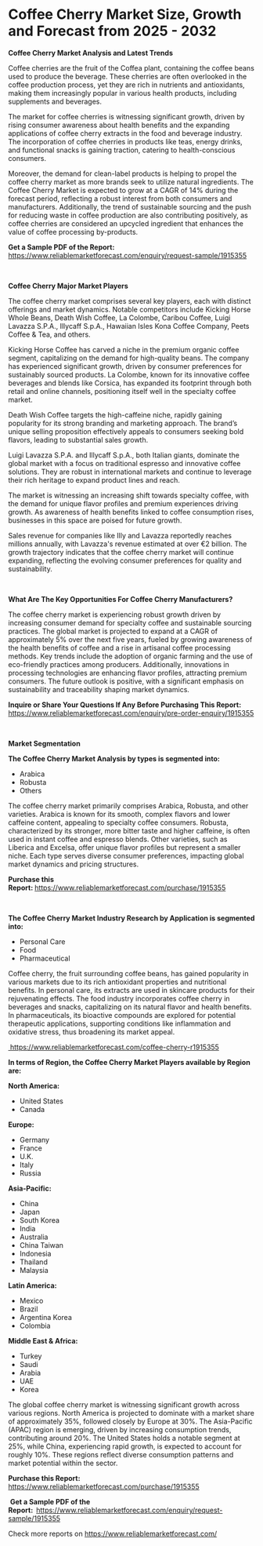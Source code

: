 <p><h1>Coffee Cherry Market Size, Growth and Forecast from 2025 - 2032</h1></p><p><strong>Coffee Cherry Market Analysis and Latest Trends</strong></p>
<p><p>Coffee cherries are the fruit of the Coffea plant, containing the coffee beans used to produce the beverage. These cherries are often overlooked in the coffee production process, yet they are rich in nutrients and antioxidants, making them increasingly popular in various health products, including supplements and beverages. </p><p>The market for coffee cherries is witnessing significant growth, driven by rising consumer awareness about health benefits and the expanding applications of coffee cherry extracts in the food and beverage industry. The incorporation of coffee cherries in products like teas, energy drinks, and functional snacks is gaining traction, catering to health-conscious consumers.</p><p>Moreover, the demand for clean-label products is helping to propel the coffee cherry market as more brands seek to utilize natural ingredients. The Coffee Cherry Market is expected to grow at a CAGR of 14% during the forecast period, reflecting a robust interest from both consumers and manufacturers. Additionally, the trend of sustainable sourcing and the push for reducing waste in coffee production are also contributing positively, as coffee cherries are considered an upcycled ingredient that enhances the value of coffee processing by-products.</p></p>
<p><strong>Get a Sample PDF of the Report:&nbsp;</strong> <a href="https://www.reliablemarketforecast.com/enquiry/request-sample/1915355?utm_campaign=2111&utm_medium=2&utm_source=Github&utm_content=ia&utm_term=14022025&utm_id=coffee-cherry">https://www.reliablemarketforecast.com/enquiry/request-sample/1915355</a></p>
<p>&nbsp;</p>
<p><strong>Coffee Cherry Major Market Players</strong></p>
<p><p>The coffee cherry market comprises several key players, each with distinct offerings and market dynamics. Notable competitors include Kicking Horse Whole Beans, Death Wish Coffee, La Colombe, Caribou Coffee, Luigi Lavazza S.P.A., Illycaff S.p.A., Hawaiian Isles Kona Coffee Company, Peets Coffee & Tea, and others.</p><p>Kicking Horse Coffee has carved a niche in the premium organic coffee segment, capitalizing on the demand for high-quality beans. The company has experienced significant growth, driven by consumer preferences for sustainably sourced products. La Colombe, known for its innovative coffee beverages and blends like Corsica, has expanded its footprint through both retail and online channels, positioning itself well in the specialty coffee market.</p><p>Death Wish Coffee targets the high-caffeine niche, rapidly gaining popularity for its strong branding and marketing approach. The brand’s unique selling proposition effectively appeals to consumers seeking bold flavors, leading to substantial sales growth.</p><p>Luigi Lavazza S.P.A. and Illycaff S.p.A., both Italian giants, dominate the global market with a focus on traditional espresso and innovative coffee solutions. They are robust in international markets and continue to leverage their rich heritage to expand product lines and reach.</p><p>The market is witnessing an increasing shift towards specialty coffee, with the demand for unique flavor profiles and premium experiences driving growth. As awareness of health benefits linked to coffee consumption rises, businesses in this space are poised for future growth.</p><p>Sales revenue for companies like Illy and Lavazza reportedly reaches millions annually, with Lavazza's revenue estimated at over €2 billion. The growth trajectory indicates that the coffee cherry market will continue expanding, reflecting the evolving consumer preferences for quality and sustainability.</p></p>
<p>&nbsp;</p>
<p><strong>What Are The Key Opportunities For Coffee Cherry Manufacturers?</strong></p>
<p><p>The coffee cherry market is experiencing robust growth driven by increasing consumer demand for specialty coffee and sustainable sourcing practices. The global market is projected to expand at a CAGR of approximately 5% over the next five years, fueled by growing awareness of the health benefits of coffee and a rise in artisanal coffee processing methods. Key trends include the adoption of organic farming and the use of eco-friendly practices among producers. Additionally, innovations in processing technologies are enhancing flavor profiles, attracting premium consumers. The future outlook is positive, with a significant emphasis on sustainability and traceability shaping market dynamics.</p></p>
<p><strong>Inquire or Share Your Questions If Any Before Purchasing This Report:</strong> <a href="https://www.reliablemarketforecast.com/enquiry/pre-order-enquiry/1915355?utm_campaign=2111&utm_medium=2&utm_source=Github&utm_content=ia&utm_term=14022025&utm_id=coffee-cherry">https://www.reliablemarketforecast.com/enquiry/pre-order-enquiry/1915355</a></p>
<p>&nbsp;</p>
<p><strong>Market Segmentation</strong></p>
<p><strong>The Coffee Cherry Market Analysis by types is segmented into:</strong></p>
<p><ul><li>Arabica</li><li>Robusta</li><li>Others</li></ul></p>
<p><p>The coffee cherry market primarily comprises Arabica, Robusta, and other varieties. Arabica is known for its smooth, complex flavors and lower caffeine content, appealing to specialty coffee consumers. Robusta, characterized by its stronger, more bitter taste and higher caffeine, is often used in instant coffee and espresso blends. Other varieties, such as Liberica and Excelsa, offer unique flavor profiles but represent a smaller niche. Each type serves diverse consumer preferences, impacting global market dynamics and pricing structures.</p></p>
<p><strong>Purchase this Report:&nbsp;</strong><a href="https://www.reliablemarketforecast.com/purchase/1915355?utm_campaign=2111&utm_medium=2&utm_source=Github&utm_content=ia&utm_term=14022025&utm_id=coffee-cherry">https://www.reliablemarketforecast.com/purchase/1915355</a></p>
<p>&nbsp;</p>
<p><strong>The Coffee Cherry Market Industry Research by Application is segmented into:</strong></p>
<p><ul><li>Personal Care</li><li>Food</li><li>Pharmaceutical</li></ul></p>
<p><p>Coffee cherry, the fruit surrounding coffee beans, has gained popularity in various markets due to its rich antioxidant properties and nutritional benefits. In personal care, its extracts are used in skincare products for their rejuvenating effects. The food industry incorporates coffee cherry in beverages and snacks, capitalizing on its natural flavor and health benefits. In pharmaceuticals, its bioactive compounds are explored for potential therapeutic applications, supporting conditions like inflammation and oxidative stress, thus broadening its market appeal.</p></p>
<p><a href="https://www.reliablemarketforecast.com/coffee-cherry-r1915355?utm_campaign=2111&utm_medium=2&utm_source=Github&utm_content=ia&utm_term=14022025&utm_id=coffee-cherry">&nbsp;https://www.reliablemarketforecast.com/coffee-cherry-r1915355</a></p>
<p><strong>In terms of Region, the Coffee Cherry Market Players available by Region are:</strong></p>
<p>
    <p> <strong> North America: </strong>
        <ul>
            <li>United States</li>
            <li>Canada</li>
        </ul>
        </p> 
    <p> <strong> Europe: </strong>
        <ul>
            <li>Germany</li>
            <li>France</li>
            <li>U.K.</li>
            <li>Italy</li>
            <li>Russia</li>
        </ul>
        </p> 
    <p> <strong> Asia-Pacific: </strong>
        <ul>
            <li>China</li>
            <li>Japan</li>
            <li>South Korea</li>
            <li>India</li>
            <li>Australia</li>
            <li>China Taiwan</li>
            <li>Indonesia</li>
            <li>Thailand</li>
            <li>Malaysia</li>
        </ul>
        </p> 
    <p> <strong> Latin America: </strong>
        <ul>
            <li>Mexico</li>
            <li>Brazil</li>
            <li>Argentina Korea</li>
            <li>Colombia</li>
        </ul>
        </p> 
    <p> <strong> Middle East & Africa: </strong>
        <ul>
            <li>Turkey</li>
            <li>Saudi</li>
            <li>Arabia</li>
            <li>UAE</li>
            <li>Korea</li>
        </ul>
    </p>
    </p>
<p><p>The global coffee cherry market is witnessing significant growth across various regions. North America is projected to dominate with a market share of approximately 35%, followed closely by Europe at 30%. The Asia-Pacific (APAC) region is emerging, driven by increasing consumption trends, contributing around 20%. The United States holds a notable segment at 25%, while China, experiencing rapid growth, is expected to account for roughly 10%. These regions reflect diverse consumption patterns and market potential within the sector.</p></p>
<p><strong>Purchase this Report: </strong><a href="https://www.reliablemarketforecast.com/purchase/1915355?utm_campaign=2111&utm_medium=2&utm_source=Github&utm_content=ia&utm_term=14022025&utm_id=coffee-cherry">https://www.reliablemarketforecast.com/purchase/1915355</a></p>
<p>&nbsp;<strong>Get a Sample PDF of the Report:&nbsp;&nbsp;</strong><a href="https://www.reliablemarketforecast.com/enquiry/request-sample/1915355?utm_campaign=2111&utm_medium=2&utm_source=Github&utm_content=ia&utm_term=14022025&utm_id=coffee-cherry">https://www.reliablemarketforecast.com/enquiry/request-sample/1915355</a></p>
<p><strong></strong></p>
<p>Check more reports on <a href="https://www.reliablemarketforecast.com/?utm_campaign=2111&utm_medium=2&utm_source=Github&utm_content=ia&utm_term=14022025&utm_id=coffee-cherry">https://www.reliablemarketforecast.com/</a></p>